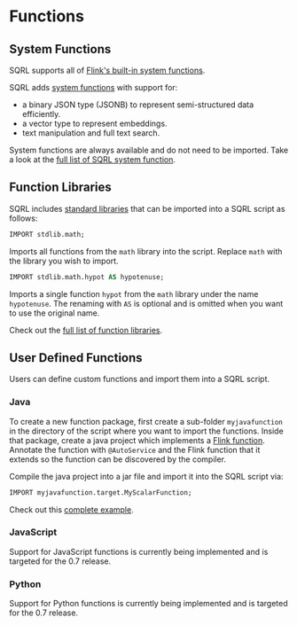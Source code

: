 # Functions

## System Functions

SQRL supports all of [Flink's built-in system functions](https://nightlies.apache.org/flink/flink-docs-release-1.19/docs/dev/table/functions/systemfunctions/).

SQRL adds [system functions](stdlib-docs/stdlib-docs/system-functions) with support for:
* a binary JSON type (JSONB) to represent semi-structured data efficiently.
* a vector type to represent embeddings.
* text manipulation and full text search.

System functions are always available and do not need to be imported. Take a look at the [full list of SQRL system function](stdlib-docs/stdlib-docs/system-functions).

## Function Libraries

SQRL includes [standard libraries](stdlib-docs/stdlib-docs/library-functions) that can be imported into a SQRL script as follows:

```sql
IMPORT stdlib.math;
```
Imports all functions from the `math` library into the script. Replace `math` with the library you wish to import.

```sql
IMPORT stdlib.math.hypot AS hypotenuse;
```
Imports a single function `hypot` from the `math` library under the name `hypotenuse`. The renaming with `AS` is optional and is omitted when you want to use the original name.

Check out the [full list of function libraries](stdlib-docs/stdlib-docs/library-functions).


## User Defined Functions

Users can define custom functions and import them into a SQRL script. 

### Java

To create a new function package, first create a sub-folder `myjavafunction` in the directory of the script where you want to import the functions.
Inside that package, create a java project which implements a [Flink function](https://nightlies.apache.org/flink/flink-docs-release-1.19/docs/dev/table/functions/udfs/).
Annotate the function with `@AutoService` and the Flink function that it extends so the function can be discovered by the compiler.

Compile the java project into a jar file and import it into the SQRL script via:
```sql
IMPORT myjavafunction.target.MyScalarFunction;
```

Check out this [complete example](https://github.com/DataSQRL/datasqrl-examples/tree/main/user-defined-function).


### JavaScript

Support for JavaScript functions is currently being implemented and is targeted for the 0.7 release.

### Python

Support for Python functions is currently being implemented and is targeted for the 0.7 release.